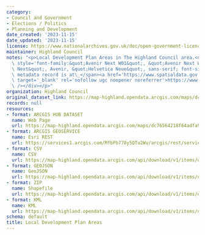 ```yaml
---
category:
- Council and Government
- Elections / Politics
- Planning and Development
date_created: '2023-11-15'
date_updated: '2023-11-15'
license: https://www.nationalarchives.gov.uk/doc/open-government-licence/version/3/
maintainer: Highland Council
notes: "<p>Local Development Plan Areas in The Highland Council area.<div><br /></div><div><span\
  \ style='font-family:&quot;Avenir Next W01&quot;, &quot;Avenir Next W00&quot;, &quot;Avenir\
  \ Next&quot;, Avenir, &quot;Helvetica Neue&quot;, sans-serif; font-size:medium;'>Gemini\
  \ metadata record is at\_</span><a href='https://www.spatialdata.gov.scot/geonetwork/srv/eng/catalog.search#/metadata/703381e7-e8b1-463c-bd7e-0dec2a7392e0'\
  \ target='_blank' rel='nofollow ugc noopener noreferrer'>https://www.spatialdata.gov.scot/geonetwork/srv/eng/catalog.search#/metadata/703381e7-e8b1-463c-bd7e-0dec2a7392e0</a><br\
  \ /></div></p>"
organization: Highland Council
original_dataset_link: https://map-highland.opendata.arcgis.com/maps/dc76564218f64adfa9b8069e1efe8f01_0
records: null
resources:
- format: ARCGIS HUB DATASET
  name: Web Page
  url: https://map-highland.opendata.arcgis.com/maps/dc76564218f64adfa9b8069e1efe8f01_0
- format: ARCGIS GEOSERVICE
  name: Esri REST
  url: https://services1.arcgis.com/MfbPb778y5QTu2Wv/arcgis/rest/services/LocalDevelopmentPlanAreas/FeatureServer/0
- format: CSV
  name: CSV
  url: https://map-highland.opendata.arcgis.com/api/download/v1/items/dc76564218f64adfa9b8069e1efe8f01/csv?layers=0
- format: GEOJSON
  name: GeoJSON
  url: https://map-highland.opendata.arcgis.com/api/download/v1/items/dc76564218f64adfa9b8069e1efe8f01/geojson?layers=0
- format: ZIP
  name: Shapefile
  url: https://map-highland.opendata.arcgis.com/api/download/v1/items/dc76564218f64adfa9b8069e1efe8f01/shapefile?layers=0
- format: KML
  name: KML
  url: https://map-highland.opendata.arcgis.com/api/download/v1/items/dc76564218f64adfa9b8069e1efe8f01/kml?layers=0
schema: default
title: Local Development Plan Areas
---
```

